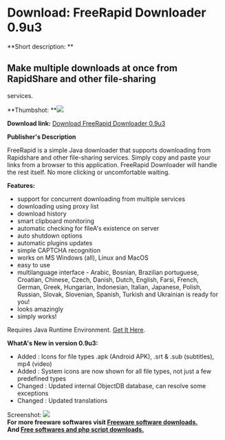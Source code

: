# Download: FreeRapid Downloader 0.9u3

**Short description: **

## Make multiple downloads at once from RapidShare and other file-sharing
services.

  
**Thumbshot: **![](http://www.freewarefiles.com/screenshot/freerapiddnldr_md.jpg)   
  
**Download link:** [Download FreeRapid Downloader 0.9u3](http://freesoftwares.boysofts.com/FreeRapid-Downloader_program_51965.html)  
  

**Publisher's Description**  
  

FreeRapid is a simple Java downloader that supports downloading from
Rapidshare and other file-sharing services. Simply copy and paste your links
from a browser to this application. FreeRapid Downloader will handle the rest
itself. No more clicking or uncomfortable waiting.

**Features:**

  * support for concurrent downloading from multiple services 
  * downloading using proxy list 
  * download history 
  * smart clipboard monitoring 
  * automatic checking for fileA's existence on server 
  * auto shutdown options 
  * automatic plugins updates 
  * simple CAPTCHA recognition 
  * works on MS Windows (all), Linux and MacOS 
  * easy to use 
  * multilanguage interface - Arabic, Bosnian, Brazilian portuguese, Croatian, Chinese, Czech, Danish, Dutch, English, Farsi, French, German, Greek, Hungarian, Indonesian, Italian, Japanese, Polish, Russian, Slovak, Slovenian, Spanish, Turkish and Ukrainian is ready for you! 
  * looks amazingly 
  * simply works! 

Requires Java Runtime Environment. [Get It
Here](http://www.java.com/en/download/manual.jsp).

**WhatA's New in version 0.9u3:**

  * Added : Icons for file types .apk (Android APK), .srt & .sub (subtitles), mp4 (video) 
  * Added : System icons are now shown for all file types, not just a few predefined types 
  * Changed : Updated internal ObjectDB database, can resolve some exceptions 
  * Changed : Updated translations 

  
  
Screenshot: ![](http://www.freewarefiles.com/screenshot/freerapiddnldr.jpg)  
**For more freeware softwares visit [Freeware software downloads.](http://freesoftwares.boysofts.com/)**   
**And [Free softwares and php script downloads.](http://www.boysofts.com/)**

